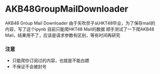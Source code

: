 # AKB48GroupMailDownloader
AKB48 Group Mail Downloader
由于矢吹奈子从HKT48毕业，为了保存mail的内容，写了这个ipynb
目前只能爬HKT48 Mail的数据
顺手测试了一下爬AKB48 Mail，结果用不了，应该是请求参数有区别，等有时间再研究

### 注意
- 只能爬你订阅过的内容，也就是不能白嫖
- 不保证不会被封号
